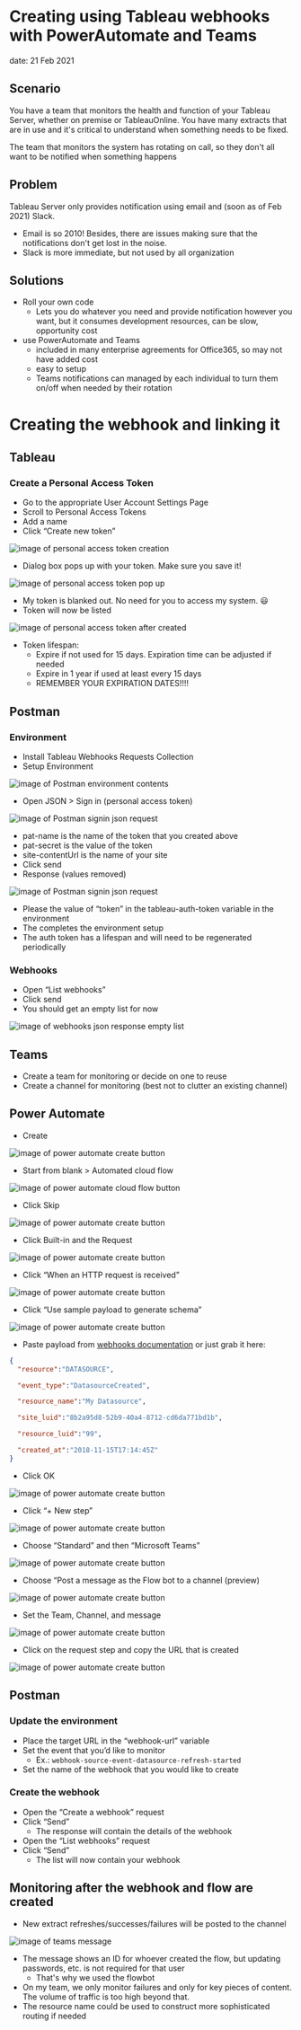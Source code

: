 # Creating using Tableau webhooks with PowerAutomate and Teams
date: 21 Feb 2021

## Scenario
You have a team that monitors the health and function of your Tableau Server, whether on premise or TableauOnline. You have many extracts that are in use and it's critical to understand when something needs to be fixed.

The team that monitors the system has rotating on call, so they don't all want to be notified when something happens

## Problem
Tableau Server only provides notification using email and (soon as of Feb 2021) Slack.
* Email is so 2010! Besides, there are issues making sure that the notifications don't get lost in the noise.
* Slack is more immediate, but not used by all organization

## Solutions
* Roll your own code
  * Lets you do whatever you need and provide notification however you want, but it consumes development resources, can be slow, opportunity cost
* use PowerAutomate and Teams
  * included in many enterprise agreements for Office365, so may not have added cost
  * easy to setup
  * Teams notifications can managed by each individual to turn them on/off when needed by their rotation

# Creating the webhook and linking it
## Tableau
### Create a Personal Access Token
*	Go to the appropriate User Account Settings Page
*	Scroll to Personal Access Tokens
*	Add a name
*	Click “Create new token”

![image of personal access token creation](images/webooks_and_teams/pat_creation_1.png)
* Dialog box pops up with your token. Make sure you save it!

![image of personal access token pop up](images/webooks_and_teams/pat_creation_2.png)
*	My token is blanked out. No need for you to access my system. :smiley:
*	Token will now be listed

![image of personal access token after created](images/webooks_and_teams/pat_creation_3.png)
* Token lifespan:
  * Expire if not used for 15 days. Expiration time can be adjusted if needed
  * Expire in 1 year if used at least every 15 days
  * REMEMBER YOUR EXPIRATION DATES!!!!

## Postman
### Environment
*	Install Tableau Webhooks Requests Collection
*	Setup Environment

![image of Postman environment contents](images/webooks_and_teams/postman_environment.png)
*	Open JSON > Sign in (personal access token)

![image of Postman signin json request](images/webooks_and_teams/postman_signin_json_request.png)

  * pat-name is the name of the token that you created above
  * pat-secret is the value of the token
  * site-contentUrl is the name of your site
*	Click send
*	Response (values removed)

![image of Postman signin json request](images/webooks_and_teams/postman_signin_json_response.png)
  * Please the value of “token” in the tableau-auth-token variable in the environment
*	The completes the environment setup
*	The auth token has a lifespan and will need to be regenerated periodically
### Webhooks
*	Open “List webhooks”
*	Click send
*	You should get an empty list for now

![image of webhooks json response empty list](images/webooks_and_teams/webhooks_json_response_empty_list.png)

## Teams
*	Create a team for monitoring or decide on one to reuse
*	Create a channel for monitoring (best not to clutter an existing channel)

## Power Automate
*	Create

![image of power automate create button](images/webooks_and_teams/power_automate_create_1.png)
*	Start from blank > Automated cloud flow

![image of power automate cloud flow button](images/webooks_and_teams/power_automate_create_2.png)
*	Click Skip

![image of power automate create button](images/webooks_and_teams/power_automate_create_3.png)
*	Click Built-in and the Request

![image of power automate create button](images/webooks_and_teams/power_automate_create_4.png)
*	Click “When an HTTP request is received”

![image of power automate create button](images/webooks_and_teams/power_automate_create_5.png)
*	Click “Use sample payload to generate schema”

![image of power automate create button](images/webooks_and_teams/power_automate_create_6.png)
*	Paste payload from [webhooks documentation](https://help.tableau.com/current/developer/webhooks/en-us/docs/webhooks-events-payload.html) or just grab it here:

```json
{
  "resource":"DATASOURCE",

  "event_type":"DatasourceCreated",

  "resource_name":"My Datasource",

  "site_luid":"8b2a95d8-52b9-40a4-8712-cd6da771bd1b",

  "resource_luid":"99",

  "created_at":"2018-11-15T17:14:45Z"
}
```
*	Click OK

![image of power automate create button](images/webooks_and_teams/power_automate_create_7.png)
*	Click “+ New step”

![image of power automate create button](images/webooks_and_teams/power_automate_create_8.png)
*	Choose “Standard” and then “Microsoft Teams”

![image of power automate create button](images/webooks_and_teams/power_automate_create_9.png)
*	Choose “Post a message as the Flow bot to a channel (preview)

![image of power automate create button](images/webooks_and_teams/power_automate_create_10.png)
*	Set the Team, Channel, and message

![image of power automate create button](images/webooks_and_teams/power_automate_create_11.png)
*	Click on the request step and copy the URL that is created

![image of power automate create button](images/webooks_and_teams/power_automate_create_12.png)
## Postman
### Update the environment
*	Place the target URL in the “webhook-url” variable
* Set the event that you’d like to monitor
  * Ex.: `webhook-source-event-datasource-refresh-started`
*	Set the name of the webhook that you would like to create
### Create the webhook
*	Open the “Create a webhook” request
* Click “Send”
  * The response will contain the details of the webhook
*	Open the “List webhooks” request
* Click “Send”
  * The list will now contain your webhook
## Monitoring after the webhook and flow are created
*	New extract refreshes/successes/failures will be posted to the channel

![image of teams message](images/webooks_and_teams/teams_message.png)

* The message shows an ID for whoever created the flow, but updating passwords, etc. is not required for that user
  * That's why we used the flowbot
*	On my team, we only monitor failures and only for key pieces of content. The volume of traffic is too high beyond that.
*	The resource name could be used to construct more sophisticated routing if needed

